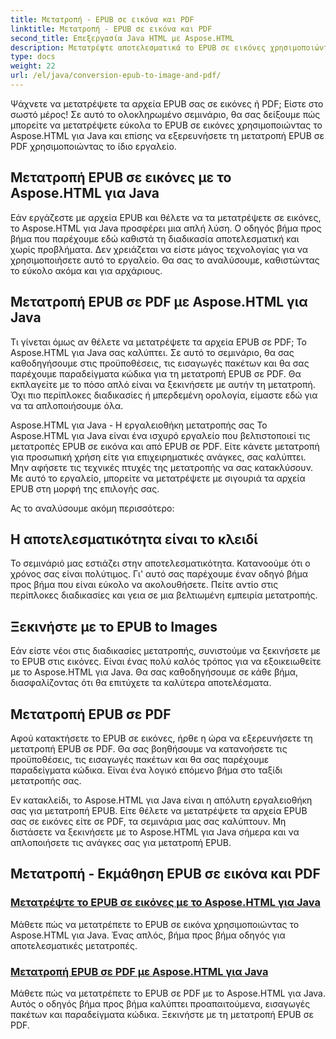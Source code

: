 ```yaml
---
title: Μετατροπή - EPUB σε εικόνα και PDF
linktitle: Μετατροπή - EPUB σε εικόνα και PDF
second_title: Επεξεργασία Java HTML με Aspose.HTML
description: Μετατρέψτε αποτελεσματικά το EPUB σε εικόνες χρησιμοποιώντας το Aspose.HTML για Java. Αυτός ο οδηγός βήμα προς βήμα απλοποιεί τη διαδικασία. Μάθετε επίσης τη μετατροπή EPUB σε PDF.
type: docs
weight: 22
url: /el/java/conversion-epub-to-image-and-pdf/
---
```

Ψάχνετε να μετατρέψετε τα αρχεία EPUB σας σε εικόνες ή PDF; Είστε στο σωστό μέρος! Σε αυτό το ολοκληρωμένο σεμινάριο, θα σας δείξουμε πώς μπορείτε να μετατρέψετε εύκολα το EPUB σε εικόνες χρησιμοποιώντας το Aspose.HTML για Java και επίσης να εξερευνήσετε τη μετατροπή EPUB σε PDF χρησιμοποιώντας το ίδιο εργαλείο. 

## Μετατροπή EPUB σε εικόνες με το Aspose.HTML για Java
Εάν εργάζεστε με αρχεία EPUB και θέλετε να τα μετατρέψετε σε εικόνες, το Aspose.HTML για Java προσφέρει μια απλή λύση. Ο οδηγός βήμα προς βήμα που παρέχουμε εδώ καθιστά τη διαδικασία αποτελεσματική και χωρίς προβλήματα. Δεν χρειάζεται να είστε μάγος τεχνολογίας για να χρησιμοποιήσετε αυτό το εργαλείο. Θα σας το αναλύσουμε, καθιστώντας το εύκολο ακόμα και για αρχάριους.

## Μετατροπή EPUB σε PDF με Aspose.HTML για Java
Τι γίνεται όμως αν θέλετε να μετατρέψετε τα αρχεία EPUB σε PDF; Το Aspose.HTML για Java σας καλύπτει. Σε αυτό το σεμινάριο, θα σας καθοδηγήσουμε στις προϋποθέσεις, τις εισαγωγές πακέτων και θα σας παρέχουμε παραδείγματα κώδικα για τη μετατροπή EPUB σε PDF. Θα εκπλαγείτε με το πόσο απλό είναι να ξεκινήσετε με αυτήν τη μετατροπή. Όχι πιο περίπλοκες διαδικασίες ή μπερδεμένη ορολογία, είμαστε εδώ για να τα απλοποιήσουμε όλα.

Aspose.HTML για Java - Η εργαλειοθήκη μετατροπής σας
Το Aspose.HTML για Java είναι ένα ισχυρό εργαλείο που βελτιστοποιεί τις μετατροπές EPUB σε εικόνα και από EPUB σε PDF. Είτε κάνετε μετατροπή για προσωπική χρήση είτε για επιχειρηματικές ανάγκες, σας καλύπτει. Μην αφήσετε τις τεχνικές πτυχές της μετατροπής να σας κατακλύσουν. Με αυτό το εργαλείο, μπορείτε να μετατρέψετε με σιγουριά τα αρχεία EPUB στη μορφή της επιλογής σας. 

Ας το αναλύσουμε ακόμη περισσότερο:

## Η αποτελεσματικότητα είναι το κλειδί
Το σεμινάριό μας εστιάζει στην αποτελεσματικότητα. Κατανοούμε ότι ο χρόνος σας είναι πολύτιμος. Γι' αυτό σας παρέχουμε έναν οδηγό βήμα προς βήμα που είναι εύκολο να ακολουθήσετε. Πείτε αντίο στις περίπλοκες διαδικασίες και γεια σε μια βελτιωμένη εμπειρία μετατροπής.

## Ξεκινήστε με το EPUB to Images
Εάν είστε νέοι στις διαδικασίες μετατροπής, συνιστούμε να ξεκινήσετε με το EPUB στις εικόνες. Είναι ένας πολύ καλός τρόπος για να εξοικειωθείτε με το Aspose.HTML για Java. Θα σας καθοδηγήσουμε σε κάθε βήμα, διασφαλίζοντας ότι θα επιτύχετε τα καλύτερα αποτελέσματα.

## Μετατροπή EPUB σε PDF
Αφού κατακτήσετε το EPUB σε εικόνες, ήρθε η ώρα να εξερευνήσετε τη μετατροπή EPUB σε PDF. Θα σας βοηθήσουμε να κατανοήσετε τις προϋποθέσεις, τις εισαγωγές πακέτων και θα σας παρέχουμε παραδείγματα κώδικα. Είναι ένα λογικό επόμενο βήμα στο ταξίδι μετατροπής σας.

Εν κατακλείδι, το Aspose.HTML για Java είναι η απόλυτη εργαλειοθήκη σας για μετατροπή EPUB. Είτε θέλετε να μετατρέψετε τα αρχεία EPUB σας σε εικόνες είτε σε PDF, τα σεμινάρια μας σας καλύπτουν. Μη διστάσετε να ξεκινήσετε με το Aspose.HTML για Java σήμερα και να απλοποιήσετε τις ανάγκες σας για μετατροπή EPUB.
## Μετατροπή - Εκμάθηση EPUB σε εικόνα και PDF
### [Μετατρέψτε το EPUB σε εικόνες με το Aspose.HTML για Java](./convert-epub-to-image/)
Μάθετε πώς να μετατρέπετε το EPUB σε εικόνα χρησιμοποιώντας το Aspose.HTML για Java. Ένας απλός, βήμα προς βήμα οδηγός για αποτελεσματικές μετατροπές.
### [Μετατροπή EPUB σε PDF με Aspose.HTML για Java](./convert-epub-to-pdf/)
Μάθετε πώς να μετατρέπετε το EPUB σε PDF με το Aspose.HTML για Java. Αυτός ο οδηγός βήμα προς βήμα καλύπτει προαπαιτούμενα, εισαγωγές πακέτων και παραδείγματα κώδικα. Ξεκινήστε με τη μετατροπή EPUB σε PDF.